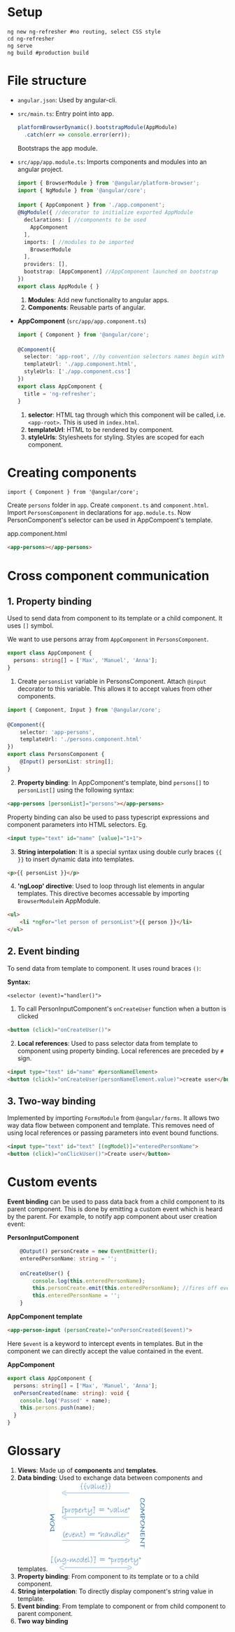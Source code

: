 # Setup
```shell script
ng new ng-refresher #no routing, select CSS style
cd ng-refresher
ng serve
ng build #production build
```

# File structure
- ```angular.json```: Used by angular-cli.
- ```src/main.ts```: Entry point into app.
    ```ts
    platformBrowserDynamic().bootstrapModule(AppModule)
      .catch(err => console.error(err));
    ```
  Bootstraps the app module.
- ```src/app/app.module.ts```: Imports components and modules into an angular project.
    ```ts
    import { BrowserModule } from '@angular/platform-browser';
    import { NgModule } from '@angular/core';
    
    import { AppComponent } from './app.component';
    @NgModule({ //decorator to initialize exported AppModule
      declarations: [ //components to be used
        AppComponent
      ],
      imports: [ //modules to be imported
        BrowserModule
      ],
      providers: [],
      bootstrap: [AppComponent] //AppComponent launched on bootstrap
    })
    export class AppModule { }
    ```
  1. **Modules**: Add new functionality to angular apps.
  2. **Components**: Reusable parts of angular.

- **AppComponent** (```src/app/app.component.ts```)
    ```ts
    import { Component } from '@angular/core';
    
    @Component({
      selector: 'app-root', //by convention selectors names begin with 'app-'
      templateUrl: './app.component.html',
      styleUrls: ['./app.component.css']
    })
    export class AppComponent {
      title = 'ng-refresher';
    }
    ```
    1. **selector**: HTML tag through which this component will be called, i.e. ```<app-root>```. This is used in ```index.html```.
    2. **templateUrl**: HTML to be rendered by component.
    3. **styleUrls**: Stylesheets for styling. Styles are scoped for each component.

# Creating components
```
import { Component } from '@angular/core';
```
Create ```persons``` folder in ```app```. Create ```component.ts``` and ```component.html```. Import ```PersonsComponent``` in declarations for ```app.module.ts```. Now PersonComponent's selector can be used in AppCompoent's template.

app.component.html
```html
<app-persons></app-persons>
```

# Cross component communication
## 1. Property binding
Used to send data from component to its template or a child component. It uses ```[]``` symbol.

We want to use persons array from ```AppComponent``` in ```PersonsComponent```.
```ts
export class AppComponent {
  persons: string[] = ['Max', 'Manuel', 'Anna'];
}
```

1. Create ```personsList``` variable in PersonsComponent. Attach ```@input``` decorator to this variable. This allows it to accept values from other components.
```ts
import { Component, Input } from '@angular/core';

@Component({
    selector: 'app-persons',
    templateUrl: './persons.component.html'
})
export class PersonsComponent {
    @Input() personList: string[];
}
```

2. **Property binding**: In AppComponent's template, bind ```persons[]``` to ```personList[]``` using the following syntax:
```html
<app-persons [personList]="persons"></app-persons>
```
Property binding can also be used to pass typescript expressions and component parameters into HTML selectors. Eg.
```html
<input type="text" id="name" [value]="1+1">
```

3. **String interpolation**: It is a special syntax using double curly braces ```{{ }}``` to insert dynamic data into templates.
```html
<p>{{ personList }}</p>
```

4. **'ngLoop' directive**: Used to loop through list elements in angular templates. This directive becomes accessable by importing ```BrowserModule```in AppModule.
```html
<ul>
    <li *ngFor="let person of personList">{{ person }}</li>
</ul>
```

## 2. Event binding
To send data from template to component. It uses round braces ```()```:

**Syntax:**
```
<selector (event)="handler()">
```

1. To call PersonInputComponent's ```onCreateUser``` function when a button is clicked
```html
<button (click)="onCreateUser()">
```

2. **Local references**: Used to pass selector data from template to component using property binding. Local references are preceded by ```#``` sign.
```html
<input type="text" id="name" #personNameElement>
<button (click)="onCreateUser(personNameElement.value)">create user</button>
```

## 3. Two-way binding
Implemented by importing ```FormsModule``` from ```@angular/forms```. It allows two way data flow between component and template. This removes need of using local references or passing parameters into event bound functions.
```html
<input type="text" id="text" [(ngModel)]="enteredPersonName">
<button (click)="onClickUser()">Create user</button>
```

# Custom events
**Event binding** can be used to pass data back from a child component to its parent component. This is done by emitting a custom event which is heard by the parent.
For example, to notify app component about user creation event:

**PersonInputComponent**
```ts
    @Output() personCreate = new EventEmitter();
    enteredPersonName: string = '';

    onCreateUser() {
        console.log(this.enteredPersonName);
        this.personCreate.emit(this.enteredPersonName); //fires off event
        this.enteredPersonName = '';
    }
```
**AppComponent template**
```html
<app-person-input (personCreate)="onPersonCreated($event)">
```
Here ```$event``` is a keyword to intercept events in templates. But in the component we can directly accept the value contained in the event.

**AppComponent**
```ts
export class AppComponent {
  persons: string[] = ['Max', 'Manuel', 'Anna'];
  onPersonCreated(name: string): void {
    console.log('Passed' + name);
    this.persons.push(name);
  }
}
```

# Glossary
1. **Views**: Made up of **components** and **templates**.
2. **Data binding**: Used to exchange data between components and templates.
![](images/2020-03-16-16-45-07.png)
  1. **Property binding**: From component to its template or to a child component.
  2. **String interpolation**: To directly display component's string value in template.
  3. **Event binding**: From template to component or from child component to parent component.
  4. **Two way binding**